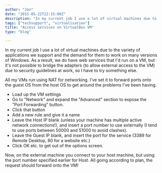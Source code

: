 ```yaml
---
author: "Jon"
date: "2015-05-22T22:15:00Z"
description: "In my current job I use a lot of virtual machines due to the variety of applications we support and the demand for them to work on many versions of Windows."
tags: ["techsupport", "virtualisation"]
title: "Access services on VirtualBox VM"
type: "blog"

---
```


In my current job I use a lot of virtual machines due to the variety of applications we support and the demand for them to work on many versions of Windows.
As a result, we do have web services that I'd run on a VM, but it's not possible to bridge the adapters (to allow external access to the VM) due to security guidelines at work, so I have to try something else.

All my VMs run using NAT for networking. I've set it to forward ports onto the guest OS from the host OS to get around the problems I've been having.

+ Load up the VM settings
+ Go to "Network" and expand the "Advanced" section to expose the "Port Forwarding" button.
+ Click that button
+ Add a new rule and give it a name
+ Leave the Host IP blank (unless your machine has multiple active network connections!), and insert a port number to use externally (I tend to use ports between 50000 and 51000 to avoid clashes).
+ Leave the Guest IP blank, and insert the port for the service (3389 for Remote Desktop, 80 for a website etc.)
+ Click OK etc. to get out of the options screen.

Now, on the external machine you connect to your host machine, but using the port number specified earlier for Host. All going according to plan, the request should forward onto the VM!